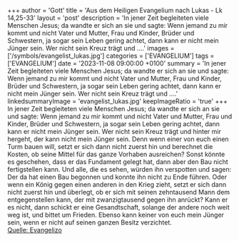 +++
author = 'Gott'
title = 'Aus dem Heiligen Evangelium nach Lukas - Lk 14,25-33'
layout = 'post'
description = 'In jener Zeit begleiteten viele Menschen Jesus; da wandte er sich an sie und sagte: Wenn jemand zu mir kommt und nicht Vater und Mutter, Frau und Kinder, Brüder und Schwestern, ja sogar sein Leben gering achtet, dann kann er nicht mein Jünger sein. Wer nicht sein Kreuz trägt und ....'
images = ['/symbols/evangelist_lukas.jpg']
categories = ['EVANGELIUM']
tags = ['EVANGELIUM']
date = '2023-11-08 09:00:00 +0100'
summary = 'In jener Zeit begleiteten viele Menschen Jesus; da wandte er sich an sie und sagte: Wenn jemand zu mir kommt und nicht Vater und Mutter, Frau und Kinder, Brüder und Schwestern, ja sogar sein Leben gering achtet, dann kann er nicht mein Jünger sein. Wer nicht sein Kreuz trägt und ....'
linkedsummaryImage = 'evangelist_lukas.jpg'
keepImageRatio = 'true'
+++
In jener Zeit begleiteten viele Menschen Jesus; da wandte er sich an sie
und sagte: Wenn jemand zu mir kommt und nicht Vater und Mutter, Frau und Kinder, Brüder und Schwestern, ja sogar sein Leben gering achtet, dann kann er nicht mein Jünger sein.
Wer nicht sein Kreuz trägt und hinter mir hergeht, der kann nicht mein Jünger sein.<!--more-->
Denn wenn einer von euch einen Turm bauen will, setzt er sich dann nicht zuerst hin und berechnet die Kosten, ob seine Mittel für das ganze Vorhaben ausreichen?
Sonst könnte es geschehen, dass er das Fundament gelegt hat, dann aber den Bau nicht fertigstellen kann. Und alle, die es sehen, würden ihn verspotten
und sagen: Der da hat einen Bau begonnen und konnte ihn nicht zu Ende führen.
Oder wenn ein König gegen einen anderen in den Krieg zieht, setzt er sich dann nicht zuerst hin und überlegt, ob er sich mit seinen zehntausend Mann dem entgegenstellen kann, der mit zwanzigtausend gegen ihn anrückt?
Kann er es nicht, dann schickt er eine Gesandtschaft, solange der andere noch weit weg ist, und bittet um Frieden.
Ebenso kann keiner von euch mein Jünger sein, wenn er nicht auf seinen ganzen Besitz verzichtet.<br> [Quelle: Evangelizo](https://evangeliumtagfuertag.org/DE/gospel)